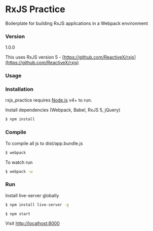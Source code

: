 # RxJS Practice

Boilerplate for building RxJS applications in a Webpack environment

### Version
1.0.0

This uses RxJS version 5 - [https://github.com/ReactiveX/rxjs](https://github.com/ReactiveX/rxjs)

### Usage


### Installation

rxjs_practice requires [Node.js](https://nodejs.org/) v4+ to run.

Install dependencies (Webpack, Babel, RxJS 5, jQuery)

```sh
$ npm install
```

### Compile
To compile all js to dist/app.bundle.js

```sh
$ webpack
```
To watch run
```sh
$ webpack -w
```

### Run
Install live-server globally
```sh
$ npm install live-server -g
```

```sh
$ npm start
```

Visit [http://localhost:8000](http://localhost:8000)
